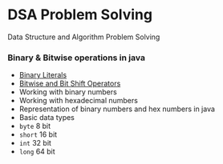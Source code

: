 # DSA Problem Solving
Data Structure and Algorithm Problem Solving 

### Binary & Bitwise operations in java

- [Binary Literals](https://docs.oracle.com/javase/7/docs/technotes/guides/language/binary-literals.html)
- [Bitwise and Bit Shift Operators](https://docs.oracle.com/javase/tutorial/java/nutsandbolts/op3.html)
- Working with binary numbers
- Working with hexadecimal numbers
- Representation of binary numbers and hex numbers in java
- Basic data types
- `byte` 8 bit
- `short` 16 bit
- `int` 32 bit
- `long` 64 bit

